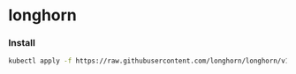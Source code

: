 # longhorn

### Install

```bash
kubectl apply -f https://raw.githubusercontent.com/longhorn/longhorn/v1.8.0/deploy/longhorn.yaml
```

